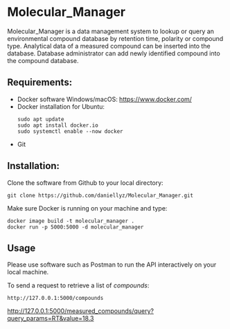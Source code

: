 # Molecular_Manager

Molecular_Manager is a data management system to lookup or query an environmental compound database by retention time, polarity or compound type.
Analytical data of a measured compound can be inserted into the database. Database administrator can add newly identified compound into the compound database.

## Requirements:

* Docker software Windows/macOS: https://www.docker.com/
* Docker installation for Ubuntu:
  ```
  sudo apt update
  sudo apt install docker.io
  sudo systemctl enable --now docker
  ```
* Git
  
## Installation:

Clone the software from Github to your local directory:
```
git clone https://github.com/daniellyz/Molecular_Manager.git
```

Make sure Docker is running on your machine and type:

```
docker image build -t molecular_manager .
docker run -p 5000:5000 -d molecular_manager
```

## Usage

Please use software such as Postman to run the API interactively on your local machine.

To send a request to retrieve a list of *compounds*:
```
http://127.0.0.1:5000/compounds
```


http://127.0.0.1:5000/measured_compounds/query?query_params=RT&value=18.3
